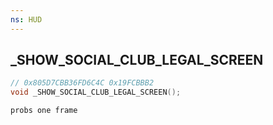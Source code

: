 ```yaml
---
ns: HUD
---
```

## _SHOW_SOCIAL_CLUB_LEGAL_SCREEN

```c
// 0x805D7CBB36FD6C4C 0x19FCBBB2
void _SHOW_SOCIAL_CLUB_LEGAL_SCREEN();
```

```
probs one frame  
```

